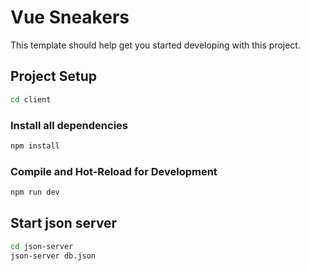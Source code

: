 # Vue Sneakers

This template should help get you started developing with this project.

## Project Setup

```sh
cd client
```

### Install all dependencies

```sh
npm install
```

### Compile and Hot-Reload for Development

```sh
npm run dev
```

## Start json server

```sh
cd json-server
json-server db.json
```
